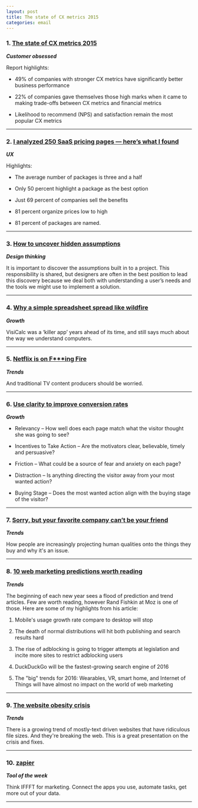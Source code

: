 ```yaml
---
layout: post
title: The state of CX metrics 2015
categories: email
---
```


### 1. [The state of CX metrics 2015][cxmetrics]
_<strong>Customer obsessed</strong>_

Report highlights:

* 49% of companies with stronger CX metrics have significantly better business performance

* 22% of companies gave themselves those high marks when it came to making trade-offs between CX metrics and financial metrics

* Likelihood to recommend (NPS) and satisfaction remain the most popular CX metrics

[cxmetrics]:https://experiencematters.wordpress.com/2015/12/22/report-the-state-of-cx-metrics-2015/

***

### 2. [I analyzed 250 SaaS pricing pages — here’s what I found][saaspricing]
_<strong>UX</strong>_

Highlights:

* The average number of packages is three and a half

* Only 50 percent highlight a package as the best option

* Just 69 percent of companies sell the benefits

* 81 percent organize prices low to high

* 81 percent of packages are named.

[saaspricing]:http://thenextweb.com/insider/2015/12/18/i-analyzed-250-saas-pricing-pages-heres-what-i-found/

***

### 3. [How to uncover hidden assumptions][assumptions]
_<strong>Design thinking</strong>_

It is important to discover the assumptions built in to a project. This responsibility is shared, but designers are often in the best position to lead this discovery because we deal both with understanding a user’s needs and the tools we might use to implement a solution.

[assumptions]:https://dockyard.com/blog/2015/12/22/how-to-uncover-hidden-assumptions

***

### 4. [Why a simple spreadsheet spread like wildfire][visicalc]
_<strong>Growth</strong>_

VisiCalc was a ‘killer app’ years ahead of its time, and still says much about the way we understand computers.

[visicalc]:http://www.theguardian.com/commentisfree/2016/jan/03/visicalc-software-first-killer-app-john-naughton

***

### 5. [Netflix is on F***ing Fire][nflix]
_<strong>Trends</strong>_

And traditional TV content producers should be worried.

[nflix]:https://medium.com/@diymanik/netflix-is-on-f-ing-fire-1675d47e722#.evjir32az

***

### 6. [Use clarity to improve conversion rates][clarityconv]
_<strong>Growth</strong>_

* Relevancy – How well does each page match what the visitor thought she was going to see?

* Incentives to Take Action – Are the motivators clear, believable, timely and persuasive?

* Friction – What could be a source of fear and anxiety on each page?

* Distraction – Is anything directing the visitor away from your most wanted action?

* Buying Stage – Does the most wanted action align with the buying stage of the visitor?

[clarityconv]:http://conversionxl.com/improving-clarity/

***

### 7. [Sorry, but your favorite company can’t be your friend][cofriend]
_<strong>Trends</strong>_

How people are increasingly projecting human qualities onto the things they buy and why it's an issue.

[cofriend]:http://www.nytimes.com/2015/12/13/upshot/sorry-but-your-favorite-company-cant-be-your-friend.html

***

### 8. [10 web marketing predictions worth reading][10preds]
_<strong>Trends</strong>_

The beginning of each new year sees a flood of prediction and trend articles. Few are worth reading, however Rand Fishkin at Moz is one of those. Here are some of my highlights from his article:

1. Mobile's usage growth rate compare to desktop will stop

2. The death of normal distributions will hit both publishing and search results hard

3. The rise of adblocking is going to trigger attempts at legislation and incite more sites to restrict adblocking users

4. DuckDuckGo will be the fastest-growing search engine of 2016

5. The "big" trends for 2016: Wearables, VR, smart home, and Internet of Things will have almost no impact on the world of web marketing

[10preds]:https://moz.com/blog/10-predictions-for-2016-in-seo-web-marketing

***

### 9. [The website obesity crisis][webobesity]
_<strong>Trends</strong>_

There is a growing trend of mostly-text driven websites that have ridiculous file sizes. And they're breaking the web. This is a great presentation on the crisis and fixes.

[webobesity]:http://idlewords.com/talks/website_obesity.htm

***

### 10. [zapier][zapier]
_<strong>Tool of the week</strong>_

Think IFFFT for marketing. Connect the apps you use, automate tasks, get more out of your data.

[zapier]:https://zapier.com/

***

